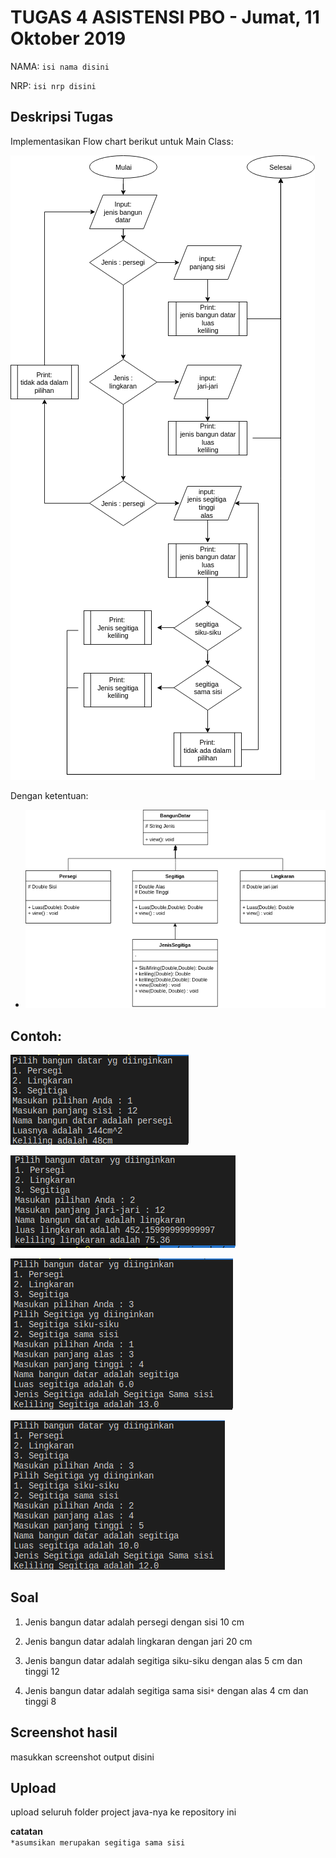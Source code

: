 # TUGAS 4 ASISTENSI PBO - Jumat, 11 Oktober 2019

NAMA: `isi nama disini`

NRP: `isi nrp disini`

## Deskripsi Tugas

Implementasikan Flow chart berikut untuk Main Class:

![](pic/1.png)

Dengan ketentuan:
* ![](pic/UML.png)

## Contoh:
![](pic/con1.png)

![](pic/con2.png)

![](pic/con3a.png)

![](pic/con3b.png)

## Soal
 
 1. Jenis bangun datar adalah persegi dengan sisi 10 cm
          
2. Jenis bangun datar adalah lingkaran dengan jari 20 cm
  3. Jenis bangun datar adalah segitiga siku-siku dengan alas 5 cm dan tinggi 12
   4. Jenis bangun datar adalah segitiga sama sisi```*``` dengan alas 4 cm dan tinggi 8

## Screenshot hasil
masukkan screenshot output disini

## Upload
upload seluruh folder project java-nya ke repository ini

**catatan** \
 ```*asumsikan merupakan segitiga sama sisi```